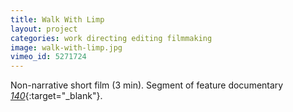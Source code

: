 ```yaml
---
title: Walk With Limp
layout: project
categories: work directing editing filmmaking
image: walk-with-limp.jpg
vimeo_id: 5271724
---
```


Non-narrative short film (3 min). Segment of feature documentary
[_140_](http://www.imdb.com/title/tt1436308/){:target="_blank"}.
